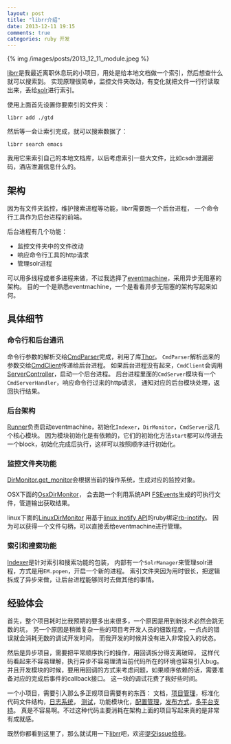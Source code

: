 ```yaml
---
layout: post
title: "librr介绍"
date: 2013-12-11 19:15
comments: true
categories: ruby 开发
---
```


{% img /images/posts/2013_12_11_module.jpeg %}

[librr](https://github.com/halida/librr)是我最近离职休息玩的小项目，用处是给本地文档做一个索引，然后想查什么就可以搜索到。
实现原理很简单，监控文件夹改动，有变化就把文件一行行读取出来，丢给[solr](http://lucene.apache.org/solr/)进行索引。

使用上面首先设置你要索引的文件夹：

    librr add ./gtd

然后等一会让索引完成，就可以搜索数据了：

    librr search emacs

我用它来索引自己的本地文档库，以后考虑索引一些大文件，比如csdn泄漏密码，酒店泄漏信息什么的。

## 架构

因为有文件夹监控，维护搜索进程等功能，librr需要跑一个后台进程，
一个命令行工具作为后台进程的前端。

后台进程有几个功能：

- 监控文件夹中的文件改动
- 响应命令行工具的http请求
- 管理solr进程

可以用多线程或者多进程来做，不过我选择了[eventmachine](https://github.com/eventmachine/eventmachine)，采用异步无阻塞的架构。
目的一个是熟悉eventmachine，一个是看看异步无阻塞的架构写起来如何。

## 具体细节

### 命令行和后台通讯

命令行参数的解析交给[CmdParser](https://github.com/halida/librr/blob/master/lib/librr/cmd_parser.rb)完成，利用了库[Thor](http://whatisthor.com/)。
`CmdParser`解析出来的参数交给[CmdClient](https://github.com/halida/librr/blob/master/lib/librr/cmd_client.rb)传递给后台进程。
如果后台进程没有起来，`CmdClient`会调用[ServerController](https://github.com/halida/librr/blob/master/lib/librr/server_controller.rb)，启动一个后台进程。
后台进程里面的`CmdServer`模块有一个`CmdServerHandler`，响应命令行过来的http请求，
通知对应的后台模块处理，返回执行结果。

### 后台架构

[Runner](https://github.com/halida/librr/blob/master/lib/librr/runner.rb)负责启动eventmachine，初始化`Indexer`，`DirMonitor`，`CmdServer`这几个核心模块。
因为模块初始化是有依赖的，它们的初始化方法`start`都可以传进去一个block，初始化完成后执行，这样可以按照顺序进行初始化。

### 监控文件夹功能

[DirMonitor.get_monitor](https://github.com/halida/librr/blob/master/lib/librr/dir_monitor.rb#L3)会根据当前的操作系统，生成对应的监控对象。

OSX下面的[OsxDirMonitor](https://github.com/halida/librr/blob/master/lib/librr/dir_monitor/osx_dir_monitor.rb)，
会去跑一个利用系统API [FSEvents](http://en.wikipedia.org/wiki/FSEvents)生成的可执行文件，管道输出获取结果。

linux下面的[LinuxDirMonitor](https://github.com/halida/librr/blob/master/lib/librr/dir_monitor/linux_dir_monitor.rb)
用基于[linux inotify API](http://en.wikipedia.org/wiki/Inotify)的ruby绑定[rb-inotify](https://github.com/nex3/rb-inotify)。
因为可以获得一个文件句柄，可以直接丢给eventmachine进行管理。

### 索引和搜索功能

[Indexer](https://github.com/halida/librr/blob/master/lib/librr/indexer.rb)是针对索引和搜索功能的包装，
内部有一个`SolrManager`来管理solr进程，方式是用`EM.popen`，开启一个新的进程。
索引文件夹因为用时很长，把逻辑拆成了异步来做，让后台进程能够同时去做其他的事情。

## 经验体会

首先，整个项目耗时比我预期的要多出来很多，一个原因是用到新技术必然会跳无数的坑，
另一个原因是稍微复杂一些的项目考开发人员的细致程度，一点点的错误就会消耗无数的调试开发时间，
而我开发的时候并没有进入非常投入的状态。

然后是异步项目，需要把平常顺序执行的操作，用回调拆分得支离破碎，
这样代码看起来不容易理解，执行异步不容易理清当前代码所在的环境也容易引入bug。
并且开发模块的时候，要用用回调的方式来考虑问题，如果顺序依赖的话，需要准备对应的完成后事件的callback接口。
这一块的调试花费了我好些时间。

一个小项目，需要引入那么多正规项目需要有的东西：
文档，[项目管理](https://github.com/halida/librr/issues)，标准化代码文件结构，[日志系统](https://github.com/halida/librr/blob/master/lib/librr/logger.rb)，
[测试](https://github.com/halida/librr/tree/master/spec)，功能模块化，[配置管理](https://github.com/halida/librr/blob/master/lib/librr/settings.rb)，[发布方式](https://github.com/halida/librr/blob/master/librr.gemspec)，[多平台支持](https://github.com/halida/librr/tree/master/lib/librr/dir_monitor)。
真是不容易啊。不过这种代码主要消耗在架构上面的项目写起来真的是非常有成就感。

既然你都看到这里了，那么就试用一下[librr](https://github.com/halida/librr)吧，欢迎[提交issue给我](https://github.com/halida/librr/issues)。